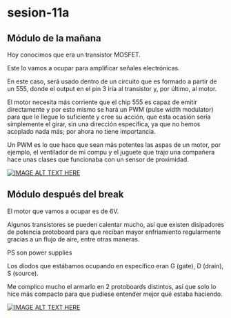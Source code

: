 # sesion-11a
## Módulo de la mañana

Hoy conocimos que era un transistor MOSFET.

Este lo vamos a ocupar para amplificar señales electrónicas.

En este caso, será usado dentro de un circuito que es formado a partir de un 555, donde el output en el pin 3 iría al transistor y, por último, al motor.

El motor necesita más corriente que el chip 555 es capaz de emitir directamente y por esto mismo se hará un PWM (pulse width modulator) para que le llegue lo suficiente y cree su acción, que esta ocasión sería simplemente el girar, sin una dirección específica, ya que no hemos acoplado nada más; por ahora no tiene importancia.

Un PWM es lo que hace que sean más potentes las aspas de un motor, por ejemplo, el ventilador de mi compu y el juguete que trajo una compañera hace unas clases que funcionaba con un sensor de proximidad.

[![IMAGE ALT TEXT HERE](https://img.youtube.com/vi/GQtUgAqHoPs/0.jpg)](https://www.youtube.com/shorts/GQtUgAqHoPs)

## Módulo después del break

El motor que vamos a ocupar es de 6V.

Algunos transistores se pueden calentar mucho, así que existen disipadores de potencia protoboard para que reciban mayor enfriamiento regularmente gracias a un flujo de aire, entre otras maneras.

PS son power supplies

Los diodos que estábamos ocupando en específico eran G (gate), D (drain), S (source).

Me complico mucho el armarlo en 2 protoboards distintos, así que solo lo hice más compacto para que pudiese entender mejor qué estaba haciendo.

[![IMAGE ALT TEXT HERE](https://img.youtube.com/vi/ZO7jVqDwISw/0.jpg)](https://youtube.com/shorts/GQtUgAqHoPs?feature=share)
